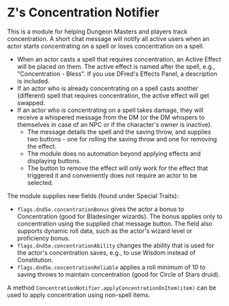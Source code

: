 # Z's Concentration Notifier
This is a module for helping Dungeon Masters and players track concentration.
A short chat message will notify all active users when an actor starts concentrating on a spell or loses concentration on a spell.

* When an actor casts a spell that requires concentration, an Active Effect will be placed on them. The active effect is named after the spell, e.g., "Concentration - Bless". If you use DFred's Effects Panel, a description is included.
* If an actor who is already concentrating on a spell casts another (different) spell that requires concentration, the active effect will get swapped.
* If an actor who is concentrating on a spell takes damage, they will receive a whispered message from the DM (or the DM whispers to themselves in case of an NPC or if the character's owner is inactive).
  * The message details the spell and the saving throw, and supplies two buttons - one for rolling the saving throw and one for removing the effect. 
  * The module does no automation beyond applying effects and displaying buttons.
  * The button to remove the effect will only work for the effect that triggered it and conveniently does not require an actor to be selected.

The module supplies new fields (found under Special Traits):
* `flags.dnd5e.concentrationBonus` gives the actor a bonus to Concentration (good for Bladesinger wizards). The bonus applies only to concentration using the supplied chat message button. The field also supports dynamic roll data, such as the actor's wizard level or proficiency bonus.
* `flags.dnd5e.concentrationAbility` changes the ability that is used for the actor's concentration saves, e.g., to use Wisdom instead of Constitution.
* `flags.dnd5e.concentrationReliable` applies a roll minimum of 10 to saving throws to maintain concentration (good for Circle of Stars druid).

A method `ConcentrationNotifier.applyConcentrationOnItem(item)` can be used to apply concentration using non-spell items.
